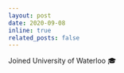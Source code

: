```yaml
---
layout: post
date: 2020-09-08
inline: true
related_posts: false
---
```


Joined University of Waterloo 🎓

